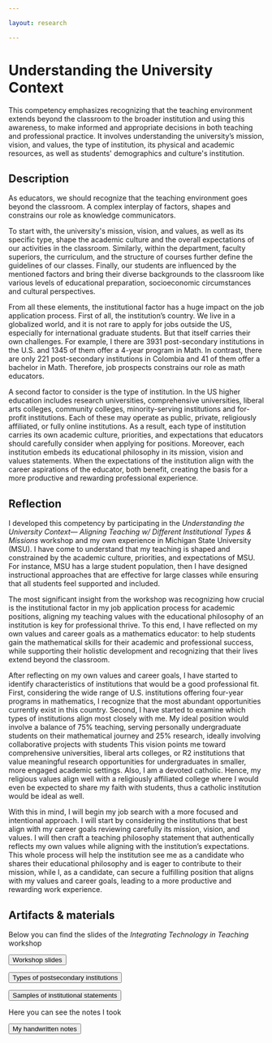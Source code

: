 ```yaml
---

layout: research

---
```


<h1> Understanding the University Context </h1>

This competency emphasizes recognizing that the teaching environment extends beyond the classroom to the broader institution and using this awareness, to make informed and appropriate decisions in both teaching and professional practice.  It involves  understanding the university’s mission, vision, and values, the type of institution, its physical and academic resources, as well as students' demographics and culture's institution. 

<div class="block">
      <h2> Description </h2>
<p>
As educators, we should recognize that the teaching environment goes beyond the classroom. A complex interplay of factors, shapes and constrains our role as knowledge communicators.
</p>
<p>

To start with, the university's mission, vision, and values, as well as its specific type, shape the academic culture and the overall expectations of our activities in the classroom. Similarly, within the department, faculty superiors, the curriculum, and the structure of courses further define the guidelines of our classes. Finally, our students are influenced by the mentioned factors and bring their diverse backgrounds to the classroom like various levels of educational preparation, socioeconomic circumstances and cultural perspectives. 
</p>
<p>

From all these elements, the institutional factor has a huge impact on the job application process. First of all, the institution’s country. We live in a globalized world, and it is not rare to apply for jobs outside the US, especially for international graduate students. But that itself carries their own challenges. For example, I there are 3931 post-secondary institutions in the U.S. and 1345  of them offer a 4-year program in Math. In contrast, there are only 221  post-secondary institutions in Colombia and 41  of them offer a bachelor in Math. Therefore, job prospects constrains our role as math educators.
</p>
<p>

A second factor to consider is the type of institution. In the US higher education includes research universities, comprehensive universities, liberal arts colleges, community colleges, minority-serving institutions and for-profit institutions. Each of these may operate as public, private, religiously affiliated, or fully online institutions. As a result, each type of institution carries its own academic culture, priorities, and expectations that educators should carefully consider when applying for positions. Moreover, each institution embeds its educational philosophy in its mission, vision and values statements. When the expectations of the institution align with the career aspirations of the educator, both benefit, creating the basis for a more productive and rewarding professional experience.
</p>

</div>

<div class="block">
      <h2> Reflection </h2>
<p>

I developed this competency by participating in the <em> Understanding the University Context— Aligning Teaching w/ Different Institutional Types & Missions </em> workshop and my own experience in Michigan State University (MSU). I have come to understand that my teaching is shaped and constrained by the academic culture, priorities, and expectations of MSU. For instance, MSU has a large student population, then I have designed instructional approaches that are effective for large classes while ensuring that all students feel supported and included.
</p>
<p>
The most significant insight from the workshop was recognizing how crucial 
is the institutional factor in my job application process for academic positions, aligning my teaching values with the educational philosophy of an institution is key for professional thrive. To this end, I have reflected on my own values and career goals as a mathematics educator: to help students gain the mathematical skills for their academic and professional success, while supporting their holistic development and recognizing that their lives extend beyond the classroom.
</p>
<p>
After reflecting on my own values and career goals, I have started to identify characteristics of institutions that would be a good professional fit. First, considering the wide range of U.S. institutions offering four-year programs in mathematics, I recognize that the most abundant opportunities currently exist in this country. Second, I have started to examine which types of institutions align most closely with me. My ideal position would involve a balance of 75% teaching, serving personally undergraduate students on their mathematical journey and 25% research, ideally involving collaborative projects with students This vision points me toward comprehensive universities, liberal arts colleges, or R2 institutions that value meaningful research opportunities for undergraduates in smaller, more engaged academic settings. Also, I am a devoted catholic. Hence, my religious values align well with a  religiously affiliated college where I would even be expected to share my faith with students, thus a catholic institution would be ideal as well.
</p>
<p>
With this in mind, I will begin my job search with a more focused and intentional approach. I will start by considering the institutions that best align with my career goals reviewing carefully its mission, vision, and values. I will then craft a teaching philosophy statement that authentically reflects my own values while aligning with the institution’s expectations. This whole process will help the institution see me as a candidate who shares their educational philosophy and is eager to contribute to their mission, while I, as a candidate, can secure a fulfilling position that aligns with my values and career goals, leading to a more productive and rewarding work experience. 

</p>  
</div>

<div class="block">
      <h2> Artifacts & materials </h2>

Below you can find the slides of the <em>Integrating Technology in Teaching</em>  workshop 
</p>

<div class="buttons">
<form action="/docs/workshops/Core competency 4 University Context artifact 1.pdf" class="form1" method="get" target="_blank"><button class="button_file"> Workshop slides </button></form>

<form action="/docs/workshops/Core competency 4 University Context artifact 2.pdf" class="form1" method="get" target="_blank"><button class="button_file"> Types of postsecondary institutions </button></form>

<form action="/docs/workshops/Core competency 4 University Context artifact 3.pdf" class="form1" method="get" target="_blank"><button class="button_file"> Samples of institutional statements </button></form>


</div>


<p>
Here you can see the notes I took  
</p>
<div class="buttons">
<form action="/docs/workshops/Core competency 4 University Context material.pdf" class="form1" method="get" target="_blank"><button class="button_file"> My handwritten notes </button></form>
</div>

</div>














